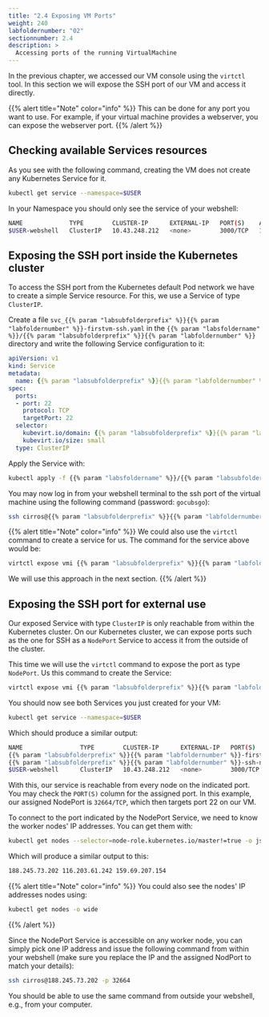 ```yaml
---
title: "2.4 Exposing VM Ports"
weight: 240
labfoldernumber: "02"
sectionnumber: 2.4
description: >
  Accessing ports of the running VirtualMachine
---
```


In the previous chapter, we accessed our VM console using the `virtctl` tool. In this section we will expose the SSH port
of our VM and access it directly.

{{% alert title="Note" color="info" %}}
This can be done for any port you want to use. For example, if your virtual machine provides a webserver, you can expose
the webserver port.
{{% /alert %}}


## Checking available Services resources

As you see with the following command, creating the VM does not create any Kubernetes Service for it.

```bash
kubectl get service --namespace=$USER
```

In your Namespace you should only see the service of your webshell:

```bash
NAME             TYPE        CLUSTER-IP      EXTERNAL-IP   PORT(S)    AGE
$USER-webshell   ClusterIP   10.43.248.212   <none>        3000/TCP   1d
```


## Exposing the SSH port inside the Kubernetes cluster

To access the SSH port from the Kubernetes default Pod network we have to create a simple Service resource.
For this, we use a Service of type `ClusterIP`.

Create a file `svc_{{% param "labsubfolderprefix" %}}{{% param "labfoldernumber" %}}-firstvm-ssh.yaml` in the `{{% param "labsfoldername" %}}/{{% param "labsubfolderprefix" %}}{{% param "labfoldernumber" %}}` directory and write the following Service configuration to it:

```yaml
apiVersion: v1
kind: Service
metadata:
  name: {{% param "labsubfolderprefix" %}}{{% param "labfoldernumber" %}}-firstvm-ssh
spec:
  ports:
  - port: 22
    protocol: TCP
    targetPort: 22
  selector:
    kubevirt.io/domain: {{% param "labsubfolderprefix" %}}{{% param "labfoldernumber" %}}-firstvm
    kubevirt.io/size: small
  type: ClusterIP
```

Apply the Service with:

```bash
kubectl apply -f {{% param "labsfoldername" %}}/{{% param "labsubfolderprefix" %}}{{% param "labfoldernumber" %}}/svc_{{% param "labsubfolderprefix" %}}{{% param "labfoldernumber" %}}-firstvm-ssh.yaml --namespace=$USER
```

You may now log in from your webshell terminal to the ssh port of the virtual machine using the following command (password: `gocubsgo`):

```bash
ssh cirros@{{% param "labsubfolderprefix" %}}{{% param "labfoldernumber" %}}-firstvm-ssh.$USER.svc.cluster.local
```

{{% alert title="Note" color="info" %}}
We could also use the `virtctl` command to create a service for us. The command for the service above would be:

```bash
virtctl expose vmi {{% param "labsubfolderprefix" %}}{{% param "labfoldernumber" %}}-firstvm --name={{% param "labsubfolderprefix" %}}{{% param "labfoldernumber" %}}-firstvm-ssh --port=22 --namespace=$USER
```

We will use this approach in the next section.
{{% /alert %}}


## Exposing the SSH port for external use

Our exposed Service with type `ClusterIP` is only reachable from within the Kubernetes cluster. On our Kubernetes
cluster, we can expose ports such as the one for SSH as a `NodePort` Service to access it from the outside of the cluster.

This time we will use the `virtctl` command to expose the port as type `NodePort`. Us this command to create the Service:

```bash
virtctl expose vmi {{% param "labsubfolderprefix" %}}{{% param "labfoldernumber" %}}-firstvm --name={{% param "labsubfolderprefix" %}}{{% param "labfoldernumber" %}}-firstvm-ssh-np --port=22 --type=NodePort --namespace=$USER
```

You should now see both Services you just created for your VM:

```bash
kubectl get service --namespace=$USER
```

Which should produce a similar output:

```bash
NAME                TYPE        CLUSTER-IP      EXTERNAL-IP   PORT(S)        AGE
{{% param "labsubfolderprefix" %}}{{% param "labfoldernumber" %}}-firstvm-ssh   ClusterIP   10.43.89.29     <none>        22/TCP         17m
{{% param "labsubfolderprefix" %}}{{% param "labfoldernumber" %}}-ssh-np        NodePort    10.43.223.242   <none>        22:32664/TCP   49s
$USER-webshell      ClusterIP   10.43.248.212   <none>        3000/TCP       1d
```

With this, our service is reachable from every node on the indicated port. You may check the `PORT(S)` column for the
assigned port. In this example, our assigned NodePort is `32664/TCP`, which then targets port 22 on our VM.

To connect to the port indicated by the NodePort Service, we need to know the worker nodes' IP addresses. You can get them with:

```bash
kubectl get nodes --selector=node-role.kubernetes.io/master!=true -o jsonpath={.items[*].status.addresses[?\(@.type==\"ExternalIP\"\)].address} --namespace=$USER
```

Which will produce a similar output to this:

```bash
188.245.73.202 116.203.61.242 159.69.207.154
```

{{% alert title="Note" color="info" %}}
You could also see the nodes' IP addresses nodes using:

```bash
kubectl get nodes -o wide
```
{{% /alert %}}

Since the NodePort Service is accessible on any worker node, you can simply pick one IP address and issue the following command
from within your webshell (make sure you replace the IP and the assigned NodPort to match your details):

```bash
ssh cirros@188.245.73.202 -p 32664
```

You should be able to use the same command from outside your webshell, e.g., from your computer.
